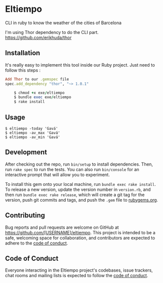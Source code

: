 # Eltiempo

CLI in ruby to know the weather of the cities of Barcelona

I'm using Thor dependency to do the CLI part.
https://github.com/erikhuda/thor

## Installation

It's really easy to implement this tool inside our Ruby project. Just need to follow this steps :
```ruby
Add Thor to our .gemspec file
spec.add_dependency "thor", "~> 1.0.1"

    $ chmod +x exe/eltiempo
    $ bundle exec exe/eltiempo
    $ rake install 
```

## Usage

    $ eltiempo -today 'Gavá'
    $ eltiempo -av_max 'Gavá'
    $ eltiempo -av_min 'Gavá'

## Development

After checking out the repo, run `bin/setup` to install dependencies. Then, run `rake spec` to run the tests. You can also run `bin/console` for an interactive prompt that will allow you to experiment.

To install this gem onto your local machine, run `bundle exec rake install`. To release a new version, update the version number in `version.rb`, and then run `bundle exec rake release`, which will create a git tag for the version, push git commits and tags, and push the `.gem` file to [rubygems.org](https://rubygems.org).

## Contributing

Bug reports and pull requests are welcome on GitHub at https://github.com/[USERNAME]/eltiempo. This project is intended to be a safe, welcoming space for collaboration, and contributors are expected to adhere to the [code of conduct](https://github.com/[USERNAME]/eltiempo/blob/master/CODE_OF_CONDUCT.md).


## Code of Conduct

Everyone interacting in the Eltiempo project's codebases, issue trackers, chat rooms and mailing lists is expected to follow the [code of conduct](https://github.com/[USERNAME]/eltiempo/blob/master/CODE_OF_CONDUCT.md).

